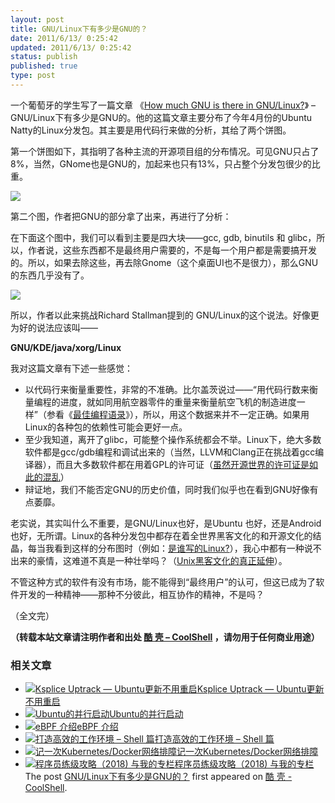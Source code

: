 ```yaml
---
layout: post
title: GNU/Linux下有多少是GNU的？
date: 2011/6/13/ 0:25:42
updated: 2011/6/13/ 0:25:42
status: publish
published: true
type: post
---
```


一个葡萄牙的学生写了一篇文章 《[How much GNU is there in GNU/Linux?](http://pedrocr.net/text/how-much-gnu-in-gnu-linux)》 – GNU/Linux下有多少是GNU的。他的这篇文章主要分布了今年4月份的Ubuntu Natty的Linux分发包。其主要是用代码行来做的分析，其给了两个饼图。


第一个饼图如下，其指明了各种主流的开源项目组的分布情况。可见GNU只占了8%，当然，GNome也是GNU的，加起来也只有13%，只占整个分发包很少的比重。


![](http://pedrocr.net/images/GNUTotalSplit.png)


第二个图，作者把GNU的部分拿了出来，再进行了分析：



在下面这个图中，我们可以看到主要是四大块——gcc, gdb, binutils 和 glibc，所以，作者说，这些东西都不是最终用户需要的，不是每一个用户都是需要搞开发的。所以，如果去除这些，再去除Gnome（这个桌面UI也不是很力），那么GNU的东西几乎没有了。


![](http://pedrocr.net/images/GNUSplit.png)


所以，作者以此来挑战Richard Stallman提到的 GNU/Linux的这个说法。好像更为好的说法应该叫——


**GNU/KDE/java/xorg/Linux**


我对这篇文章有下述一些感觉：


* 以代码行来衡量重要性，非常的不准确。比尔盖茨说过——“用代码行数来衡量编程的进度，就如同用航空器零件的重量来衡量航空飞机的制造进度一样”（参看《[最佳编程语录](https://coolshell.cn/articles/2753.html "最佳编程语录")》），所以，用这个数据来并不一定正确。如果用Linux的各种包的依赖性可能会更好一点。
* 至少我知道，离开了glibc，可能整个操作系统都会不举。Linux下，绝大多数软件都是gcc/gdb编程和调试出来的（当然，LLVM和Clang正在挑战着gcc编译器），而且大多数软件都在用着GPL的许可证（[虽然开源世界的许可证是如此的混乱](https://coolshell.cn/articles/4657.html "狗日的开源软件许可证")）
* 辩证地，我们不能否定GNU的历史价值，同时我们似乎也在看到GNU好像有点萎靡。


老实说，其实叫什么不重要，是GNU/Linux也好，是Ubuntu 也好，还是Android也好，无所谓。Linux的各种分发包中都存在着全世界黑客文化的和开源文化的结晶，每当我看到这样的分布图时（例如：[是谁写的Linux?](https://coolshell.cn/articles/1360.html "谁写了Linux")），我心中都有一种说不出来的豪情，这难道不真是一种壮举吗？（[Unix黑客文化的真正延伸](https://coolshell.cn/articles/2322.html "Unix传奇(上篇)")）。


不管这种方式的软件有没有市场，能不能得到“最终用户”的认可，但这已成为了软件开发的一种精神——那种不分彼此，相互协作的精神，不是吗？


（全文完）



**（转载本站文章请注明作者和出处 [酷 壳 – CoolShell](https://coolshell.cn/) ，请勿用于任何商业用途）**



### 相关文章

* [![Ksplice Uptrack — Ubuntu更新不用重启](https://coolshell.cn/wp-content/plugins/wordpress-23-related-posts-plugin/static/thumbs/24.jpg)](https://coolshell.cn/articles/1097.html)[Ksplice Uptrack — Ubuntu更新不用重启](https://coolshell.cn/articles/1097.html)
* [![Ubuntu的并行启动](https://coolshell.cn/wp-content/plugins/wordpress-23-related-posts-plugin/static/thumbs/30.jpg)](https://coolshell.cn/articles/501.html)[Ubuntu的并行启动](https://coolshell.cn/articles/501.html)
* [![eBPF 介绍](https://coolshell.cn/wp-content/uploads/2022/12/eBPF-150x150.jpeg)](https://coolshell.cn/articles/22320.html)[eBPF 介绍](https://coolshell.cn/articles/22320.html)
* [![打造高效的工作环境 – Shell 篇](https://coolshell.cn/wp-content/uploads/2019/03/linux.ninja_-150x150.png)](https://coolshell.cn/articles/19219.html)[打造高效的工作环境 – Shell 篇](https://coolshell.cn/articles/19219.html)
* [![记一次Kubernetes/Docker网络排障](https://coolshell.cn/wp-content/uploads/2018/12/docker-networking-1-150x150.png)](https://coolshell.cn/articles/18654.html)[记一次Kubernetes/Docker网络排障](https://coolshell.cn/articles/18654.html)
* [![程序员练级攻略（2018)  与我的专栏](https://coolshell.cn/wp-content/uploads/2018/05/300x262-150x150.jpg)](https://coolshell.cn/articles/18360.html)[程序员练级攻略（2018) 与我的专栏](https://coolshell.cn/articles/18360.html)
The post [GNU/Linux下有多少是GNU的？](https://coolshell.cn/articles/4826.html) first appeared on [酷 壳 - CoolShell](https://coolshell.cn).